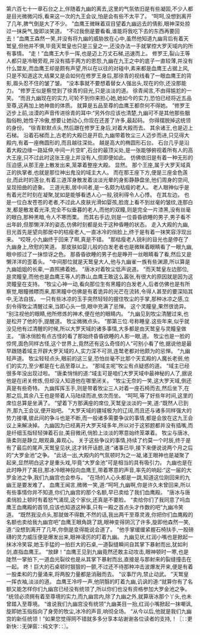 第六百七十一章石台之上,伴随着九幽的离去,这里的气氛依旧是有些凝固,不少人都是目光微微闪烁,看来这一次的九王会议,怕是会有些不太平了。
“呵呵,没想到离开了几年,脾气倒是大了不少。
”血鹰王微眯着双目望着九幽远去的倩影,眼神深处掠过一抹戾气,旋即淡笑道。
“不过我倒是要看看,谁能将我吃下去的东西再要回去！”血鹰王森然一笑,并没有将九幽的威胁放在心中,虽然他知道九幽背后有着天鹫皇,但他并不惧,毕竟天鹫皇也只是三皇之一,还没办法一手就掌控大罗天域内的所有事情。
“走！”血鹰王大手一挥,也是迈上万丈石梯,迅速而上。
修罗王,裂山王等人都只是冷眼旁观,并没有插手两方的恩怨,九幽在九王之中的底子一直较薄,并没有什么盟友,而血鹰王却是颇有声望,所以在以往的对碰中,素来都是血鹰王占据上风,只是不知道这次,结果又是会如何在修罗王身后,那徐青的视线看了一眼血鹰王的背影,眉头忍不住的皱了皱。
“没本事就不要想着替女人强出头,现在的你,还没那能力。
”修罗王似是察觉到了徐青的目光,只是淡淡的道。
徐青闻言,不由得尴尬的一笑。
“而且九幽现在的实力,可轮不到你来担心她,她如今的实力,恐怕已经将近五品至尊,这再加上她神兽的体质。
就算是五品至尊的血鹰王都奈何不得她。
”修罗王迈步上前,淡漠的声音传进徐青的耳中:“另外你应该也清楚,九幽可不是其他那些胭脂俗粉,她性子冷傲,想要让她动心,你现在还差了许多,最起码。
你得摆脱掉这统领的身份。
”徐青默默点头,然后跟在修罗王身后,对着大殿而去。
其余诸王,也是迈上石梯。
沿着石梯而上,古老的大殿已是开启,九幽带着牧尘三人迈步而进,只见得大殿内,有着一座椭圆形的,而且越往深处。
越是高大的椭圆形石台。
石台几乎是沿着大殿边缘一路延伸,中间一片空旷,石台的最顶尖处,是一张能够俯视着所有人的高大王座,只不过此时这张王座上并没有人,但即便如此。
仿佛依旧是有着一种无形的压迫感,从那王座上散发出来,笼罩着整座大殿。
显然。
那个王座,属于大罗天域真正的执掌者,也就是那位神出鬼没的域主大人。
而在那王座下方,便是三座金色莲台,而此时的莲台,有着三道浑身散发着淡淡光晕的身影静静盘坐,他们周身的空间,呈现扭曲的迹象。
三道光影,居中间者,是一名颇为枯瘦的老人。
老人眼神似乎是有着光芒时刻在凝聚,犹如是能够看透人心一般,锐利得令人心悸。
在其左边。
也是一位白发苍苍的老者,不过此人皮肤光滑如婴孩,脸庞上看不到丝毫的皱纹,连那白发,都是散发着光泽,完全不似垂暮的老人,而他的双瞳,则是完全一片漆黑,没有丝毫的眼白,那种黑暗,令人不寒而栗。
而其右手边,则是一位昏昏欲睡的男子,男子看不出年龄,但那懒洋洋的姿态,仿佛时刻都是处于这种昏睡的状态。
走入大殿的九幽,目光首先是望向那居中的枯瘦老人,一直冰冷的俏脸上,终于是有着一抹笑容浮现出来。
“哎呀,小九幽终于回来了啊,真是不错。
”那枯瘦老人锐利的目光也是停在了九幽身上,欣慰的笑道。
那皮肤如婴儿般的白发老者也是微眯着眼睛看了一眼九幽,眼中掠过了一抹惊讶之色。
那昏昏欲睡的男子也是睁开一丝眼睛看了看,然后又是懒洋洋的歪着头。
“中间那位就是天鹫皇大人,他与九幽雀一族有些渊源,所以算是九幽姐姐的长辈,一直照拂着她。
”唐冰对着牧尘低声说道。
“而天鹫皇左边那位,是灵瞳皇,而他也是血鹰王等人的靠山,血鹰王敢这么嚣张,有很大的原因就是因为这灵瞳皇在支持。
”牧尘心神一动,看向那位生有黑瞳的白发老人,后者仿佛也是有所察觉,眼瞳微瞟而来,那黑瞳中仿佛是有着诡异的光芒在流转,令得人甚至的要深陷其中,无法自拔。
一只有些冰凉的玉手突然轻轻的握住牧尘的手掌,那种冰凉之感,立刻令得牧尘清醒过来,当即心头一惊,眼中充满了忌惮。
这个灵瞳皇,果然很诡异。
“别注视他的眼睛,他所修炼的神术,便在他的眼睛内。
”九幽见到牧尘清醒过来,也是松开了他的手,提醒道。
牧尘微微点头。
“那第三位.号称睡皇.这些年来,似乎就没见他有过清醒的时候,所以大罗天域的诸多事情,大多都是由天鹫皇与灵瞳皇做主。
”唐冰俏脸有点古怪的看了那始终昏昏欲睡的人影一眼,道。
牧尘也是一脸的惊愕,面色同样古怪,这个世界上,竟然还有这么奇怪的人“可别小看了他,据说他是最早跟随着域主开辟大罗天域的人,实力深不可测,连鹫老都对他颇为的忌惮。
”九幽轻声道。
牧尘轻轻点头,眼前的这三皇,恐怕丝毫不比那个天玄殿的人魔长老弱,他们的实力,至少都是在七品至尊以上。
“那域主呢”牧尘有点疑惑的道。
“域主已经很多年没出现过啦。
”唐柔悄悄的道:“域主可是咱们大罗天域中最神秘的人了,据说他是在闭关修炼,但却没人知道他在哪里闭关。
”牧尘无奈的一笑,这大罗天域,倒还真是有些奇特。
九幽挥挥玉手,则是带着牧尘三人对着一座石椅而去,然后坐下,在那之后,其余八王也是带着人马陆续而进,依次而坐。
“呵呵,等了好些年时间,这里的席位总算是坐满了。
”望着下方那满座的席位,天鹫皇淡淡的一笑,道:“既然人已到齐,那九王会议,便开始吧。
”大罗天域的疆域极为的辽阔,而且还与诸多同样强大的势力接壤,彼此间的争斗也是不断,而一般诸多需要争议的事情,都是会放在这九王会议上来解决掉。
九幽因为已经离开大罗天域多年,所以对于这邪题都并没有插嘴,而是纤细玉指轻轻弹着石台,美目微闭,俏脸上淡淡的寒意始终笼罩着。
牧尘与唐冰,唐柔则是静立,眼观鼻,鼻观心。
关于这些争议的事情,持续了约莫一个时辰,终于是有了最后的尾声,天鹫皇见状,这才转开话题,道:“诸事已毕,接下来便说说两个月之后的“大罗金池”之争。
”此话一出,大殿内的气氛顿时为之一凝,诸王眼神也是凝聚了起来,显然明白这才是重头戏,毕竟“大罗金池”可是相当的具有吸引力。
九幽也是在此时睁开了美目,那冰冷眼神投向血鹰王,带着寒意的声音,率先的响起:“这一届的大罗金池之争,我们九幽宫也会参与。
”在场的人心头都是一跳,知道这位刚回来的九幽王是要发难了。
血鹰王闻言,微微一笑,道:“呵呵,九幽啊,你是许久未曾回来,所以有些事情你并不知道,你们九幽宫的那个名额,早已卖给了我们血鹰殿。
”唐冰与唐柔俏脸上顿时有着怒气涌现,这个家伙,还真是不要脸。
“卖给你们了我同意了吗血鹰王血鹰殿的首领,应该也知道这种事,只有一殿之首点头才作数的吧”九幽冷笑道。
“既然我没点头,那就做不得数,不然的话,我出两千至尊灵液,你把你们血鹰殿的名额也卖给我九幽宫吧”血鹰王眼角跳了跳,眼神变得阴沉了许多,旋即他森然一笑,道:“没想到离开了几年,你倒是变得能说会道了。
”他手掌缓缓紧握石椅扶手,一股磅礴的灵力威压便是爆发出来,眼神凌厉的盯着九幽。
九幽见状,红润小嘴也是掀起一抹冰冷笑容,她玉手猛的一拍巨大的石桌,一道裂缝瞬间自其掌下暴射而出,犹如利剑,直指血鹰王。
“放肆！”血鹰王见到九幽竟然还敢主动攻击,眼神顿时一寒,也是陡然一掌拍下,一道血光裂纹也是从其掌下暴射而出,直接是与那射来的裂缝撞击在一起。
咚！巨大的石桌顿时狠狠的一颤,不过还不待那种冲击波爆发开来,便是有着一股柔和的力量涌来,将两股力量都是消融而去。
“议事厅内,禁止动武。
”天鹫皇一挥衣袖,淡淡的道。
血鹰王冷哼一声,他阴翳的盯着九幽,讥讽的道:“就算你有了名额又能怎样你们九幽宫已经没有统领了,所以你们也没有资格参加大罗金池之争。
”统领必须拥有着至尊境的实力,而九幽宫内,除了九幽之外,就算唐冰那个丫头,也未曾踏入至尊境。
“谁说我们九幽宫没有统领”九幽美目一抬,红润小嘴掀起一抹嘲讽,旋即她玉指指向了身旁的牧尘,冰冷的声音,响彻全场。
“从今以后,他就是我们九幽宫的新任统领！”如果您觉得网不错就多多分享本站谢谢各位读者的支持,！〖∷更新快∷无弹窗∷纯文字∷〗。
